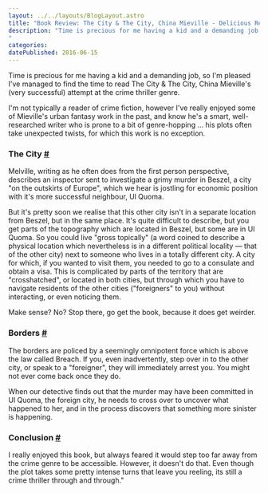 ```yaml
---
layout: ../../layouts/BlogLayout.astro
title: "Book Review: The City & The City, China Mieville - Delicious Reverie"
description: "Time is precious for me having a kid and a demanding job, so I'm pleased I've managed to find the time to read The City & The City, China Mieville's (very successful) attempt at the crime thriller genre.
"
categories:
datePublished: 2016-06-15
---
```

Time is precious for me having a kid and a demanding job, so I'm pleased I've managed to find the time to read The City & The City, China Mieville's (very successful) attempt at the crime thriller genre.

I'm not typically a reader of crime fiction, however I've really enjoyed some of Mieville's urban fantasy work in the past, and know he's a smart, well-researched writer who is prone to a bit of genre-hopping ... his plots often take unexpected twists, for which this work is no exception.

### The City [#](https://deliciousreverie.co.uk/posts/book-review-the-city-and-the-city-china-mieville/#the-city)

Melville, writing as he often does from the first person perspective, describes an inspector sent to investigate a grimy murder in Beszel, a city "on the outskirts of Europe", which we hear is jostling for economic position with it's more successful neighbour, Ul Quoma.

But it's pretty soon we realise that this other city isn't in a separate location from Beszel, but in the same place. It's quite difficult to describe, but you get parts of the topography which are located in Beszel, but some are in Ul Quoma. So you could live "gross topically" (a word coined to describe a physical location which nevertheless is in a different political locality — that of the other city) next to someone who lives in a totally different city. A city for which, if you wanted to visit them, you needed to go to a consulate and obtain a visa. This is complicated by parts of the territory that are "crosshatched", or located in both cities, but through which you have to navigate residents of the other cities ("foreigners" to you) without interacting, or even noticing them.

Make sense? No? Stop there, go get the book, because it does get weirder.

### Borders [#](https://deliciousreverie.co.uk/posts/book-review-the-city-and-the-city-china-mieville/#borders)

The borders are policed by a seemingly omnipotent force which is above the law called Breach. If you, even inadvertently, step over in to the other city, or speak to a "foreigner", they will immediately arrest you. You might not ever come back once they do.

When our detective finds out that the murder may have been committed in Ul Quoma, the foreign city, he needs to cross over to uncover what happened to her, and in the process discovers that something more sinister is happening.

### Conclusion [#](https://deliciousreverie.co.uk/posts/book-review-the-city-and-the-city-china-mieville/#conclusion)

I really enjoyed this book, but always feared it would step too far away from the crime genre to be accessible. However, it doesn't do that. Even though the plot takes some pretty intense turns that leave you reeling, its still a crime thriller through and through."